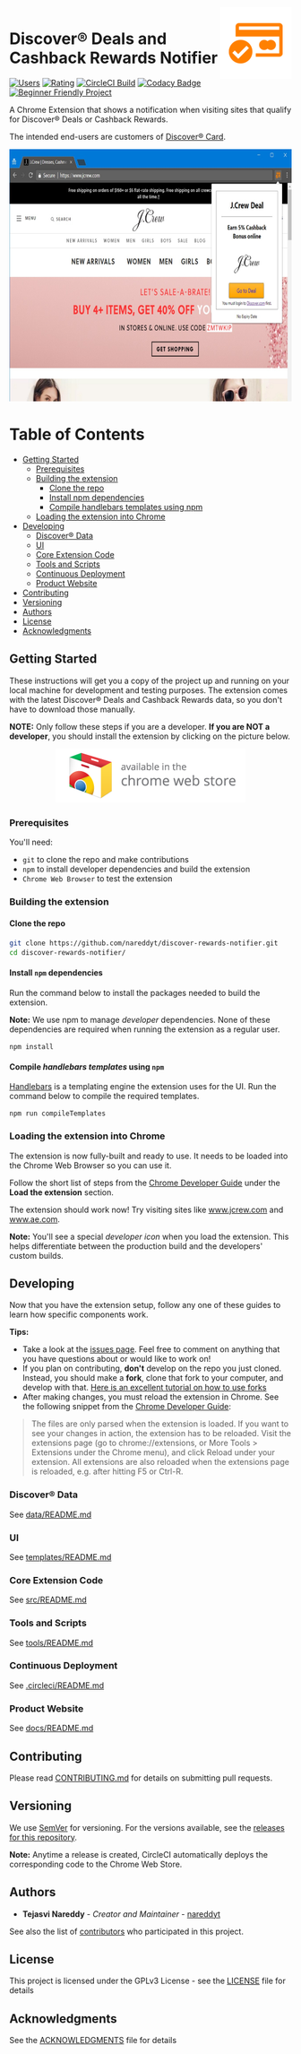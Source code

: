 <img src="icon/store-icon-128-border.png" align="right" alt="Chrome Web Store Icon" />

# Discover® Deals and Cashback Rewards Notifier

[![Users](https://img.shields.io/chrome-web-store/users/ndgeljpfnjlnmbgekhjkchhhgoiipnfi.svg?label=Users)](https://chrome.google.com/webstore/detail/discover%C2%AE-deals-and-cashb/ndgeljpfnjlnmbgekhjkchhhgoiipnfi)
[![Rating](https://img.shields.io/chrome-web-store/rating/ndgeljpfnjlnmbgekhjkchhhgoiipnfi.svg?label=Rating)](https://chrome.google.com/webstore/detail/discover%C2%AE-deals-and-cashb/ndgeljpfnjlnmbgekhjkchhhgoiipnfi)
[![CircleCI Build](https://circleci.com/gh/nareddyt/discover-rewards-notifier/tree/master.svg?style=svg)](https://circleci.com/gh/nareddyt/discover-rewards-notifier/tree/master)
[![Codacy Badge](https://api.codacy.com/project/badge/Grade/c196a657cab442c98672c7b52fafe1f9)](https://www.codacy.com/app/nareddyt/discover-rewards-notifier?utm_source=github.com&amp;utm_medium=referral&amp;utm_content=nareddyt/discover-rewards-notifier&amp;utm_campaign=Badge_Grade)
[![Beginner Friendly Project](https://img.shields.io/badge/beginner%20friendly-%E2%9D%A4-red.svg)](https://github.com/MunGell/awesome-for-beginners)

A Chrome Extension that shows a notification when visiting sites that qualify for Discover® Deals or Cashback Rewards.

The intended end-users are customers of [Discover® Card](https://www.discover.com/).

<p align="center">
    <img src="img/screenshots/jcrew.jpg" width="654" height="450" alt="Screenshot of extension in use" />
</p>


Table of Contents
=================

  * [Getting Started](#getting-started)
     * [Prerequisites](#prerequisites)
     * [Building the extension](#building-the-extension)
        * [Clone the repo](#clone-the-repo)
        * [Install npm dependencies](#install-npm-dependencies)
        * [Compile handlebars templates using npm](#compile-handlebars-templates-using-npm)
     * [Loading the extension into Chrome](#loading-the-extension-into-chrome)
  * [Developing](#developing)
     * [Discover® Data](#discover-data)
     * [UI](#ui)
     * [Core Extension Code](#core-extension-code)
     * [Tools and Scripts](#tools-and-scripts)
     * [Continuous Deployment](#continuous-deployment)
     * [Product Website](#product-website)
  * [Contributing](#contributing)
  * [Versioning](#versioning)
  * [Authors](#authors)
  * [License](#license)
  * [Acknowledgments](#acknowledgments)

## Getting Started

These instructions will get you a copy of the project up and running on your local machine for development and testing purposes.
The extension comes with the latest Discover® Deals and Cashback Rewards data, so you don't have to download those manually.

**NOTE:** Only follow these steps if you are a developer. **If you are NOT a developer**, you should install the extension by clicking on the picture below.

<p align="center">
    <a href="https://chrome.google.com/webstore/detail/discover%C2%AE-deals-and-cashb/ndgeljpfnjlnmbgekhjkchhhgoiipnfi">
        <img src="img/promo/web-store-badge.png" alt="Click here to view the extension in the Chrome Web Store" />
    </a>
</p>

### Prerequisites

You'll need:

- `git` to clone the repo and make contributions
- `npm` to install developer dependencies and build the extension
- `Chrome Web Browser` to test the extension

### Building the extension

#### Clone the repo

```bash
git clone https://github.com/nareddyt/discover-rewards-notifier.git
cd discover-rewards-notifier/
```

#### Install `npm` dependencies

Run the command below to install the packages needed to build the extension.

**Note:** We use npm to manage *developer* dependencies. None of these dependencies are required when running the extension as a regular user.

```
npm install
```

#### Compile *handlebars templates* using `npm`

[Handlebars](http://handlebarsjs.com/) is a templating engine the extension uses for the UI. Run the command below to compile the required templates.

```
npm run compileTemplates
```

### Loading the extension into Chrome

The extension is now fully-built and ready to use. It needs to be loaded into the Chrome Web Browser so you can use it.

Follow the short list of steps from the [Chrome Developer Guide](https://developer.chrome.com/extensions/getstarted#unpacked) under the **Load the extension** section.

The extension should work now! Try visiting sites like www.jcrew.com and www.ae.com.

**Note:** You'll see a special *developer icon* when you load the extension. This helps differentiate between the production build and the developers' custom builds.

## Developing

Now that you have the extension setup, follow any one of these guides to learn how specific components work.

**Tips:**

- Take a look at the [issues page](https://github.com/nareddyt/discover-rewards-notifier/issues). Feel free to comment on anything that you have questions about or would like to work on!
- If you plan on contributing, **don't** develop on the repo you just cloned. Instead, you should make a **fork**, clone that fork to your computer, and develop with that. [Here is an excellent tutorial on how to use forks](https://gist.github.com/Chaser324/ce0505fbed06b947d962)
- After making changes, you must reload the extension in Chrome. See the following snippet from the [Chrome Developer Guide](https://developer.chrome.com/extensions/getstarted#unpacked):

> The files are only parsed when the extension is loaded. If you want to see your changes in action, the extension has to be reloaded. Visit the extensions page (go to chrome://extensions, or More Tools > Extensions under the Chrome menu), and click Reload under your extension. All extensions are also reloaded when the extensions page is reloaded, e.g. after hitting F5 or Ctrl-R.

### Discover® Data

See [data/README.md](data/README.md)

### UI

See [templates/README.md](templates/README.md)

### Core Extension Code

See [src/README.md](src/README.md)

### Tools and Scripts

See [tools/README.md](tools/README.md)

### Continuous Deployment

See [.circleci/README.md](.circleci/README.md)

### Product Website

See [docs/README.md](docs/README.md)

## Contributing

Please read [CONTRIBUTING.md](CONTRIBUTING.md) for details on submitting pull requests.

## Versioning

We use [SemVer](http://semver.org/) for versioning. For the versions available, see the [releases for this repository](https://github.com/nareddyt/discover-deals-notifier-extension/releases).

**Note:** Anytime a release is created, CircleCI automatically deploys the corresponding code to the Chrome Web Store.

## Authors

* **Tejasvi Nareddy** - *Creator and Maintainer* - [nareddyt](https://github.com/nareddyt)

See also the list of [contributors](https://github.com/nareddyt/discover-rewards-notifier/graphs/contributors) who participated in this project.

## License

This project is licensed under the GPLv3 License - see the [LICENSE](LICENSE) file for details

## Acknowledgments

See the [ACKNOWLEDGMENTS](ACKNOWLEDGMENTS) file for details
